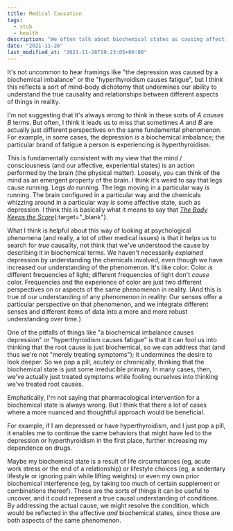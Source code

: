 ```yaml
---
title: Medical Causation
tags:
  - stub
  - health
description: "We often talk about biochemical states as causing affective states, but maybe they're really the same thing."
date: "2021-11-26"
last_modified_at: "2021-11-28T19:23:05+00:00"
---
```


It's not uncommon to hear framings like "the depression was caused by a biochemical imbalance" or the "hyperthyroidism causes fatigue", but I think this reflects a sort of mind-body dichotomy that undermines our ability to understand the true causality and relationships between different aspects of things in reality.

I'm not suggesting that it's always wrong to think in these sorts of _A causes B_ terms. But often, I think it leads us to miss that sometimes _A_ and _B_ are actually just different perspectives on the same fundamental phenomenon. For example, in some cases, the depression _is_ a biochemical imbalance; the particular brand of fatigue a person is experiencing _is_ hyperthyroidism.

This is fundamentally consistent with my view that the mind / consciousness (and our affective, experiential states) is an action performed by the brain (the physical matter). Loosely, you can think of the mind as an emergent property of the brain. I think it's weird to say that legs cause running. Legs _do_ running. The legs moving in a particular way _is_ running. The brain configured in a particular way and the chemicals whizzing around in a particular way _is_ some affective state, such as depression. I think this is basically what it means to say that [_The Body Keeps the Score_](https://www.goodreads.com/book/show/18693771-the-body-keeps-the-score){:target="&lowbar;blank"}.

What I think is helpful about this way of looking at psychological phenomena (and really, a lot of other medical issues) is that it helps us to search for _true_ causality, not think that we've understood the cause by describing it in biochemical terms. We haven't necessarily _explained_ depression by understanding the chemicals involved, even though we have increased our understanding of the phenomenon. It's like color: Color _is_ different frequencies of light; different frequencies of light don't _cause_ color. Frequencies and the experience of color are just two different perspectives on or aspects of the same phenomenon in reality. (And this is true of our understanding of any phenomenon in reality: Our senses offer a particular perspective on that phenomenon, and we integrate different senses and different items of data into a more and more robust understanding over time.)

One of the pitfalls of things like "a biochemical imbalance causes depression" or "hyperthyroidism causes fatigue" is that it can fool us into thinking that the root cause is just biochemical, so we can address that (and thus we're not "merely treating symptoms"); it undermines the desire to look deeper. So we pop a pill, acutely or chronically, thinking that the biochemical state is just some irreducible primary. In many cases, then, we've actually just treated symptoms while fooling ourselves into thinking we've treated root causes.

Emphatically, I'm not saying that pharmacological intervention for a biochemical state is always wrong. But I think that there a lot of cases where a more nuanced and thoughtful approach would be beneficial.

For example, if I am depressed or have hyperthyroidism, and I just pop a pill, it enables me to continue the same behaviors that might have led to the depression or hyperthyroidism in the first place, further increasing my dependence on drugs.

Maybe my biochemical state is a result of life circumstances (eg, acute work stress or the end of a relationship) or lifestyle choices (eg, a sedentary lifestyle or ignoring pain while lifting weights) or even my own prior biochemical interference (eg, by taking too much of certain supplement or combinations thereof). These are the sorts of things it can be useful to uncover, and it could represent a true causal understanding of conditions. By addressing the actual cause, we might resolve the condition, which would be reflected in the affective _and_ biochemical states, since those are both aspects of the same phenomenon.
